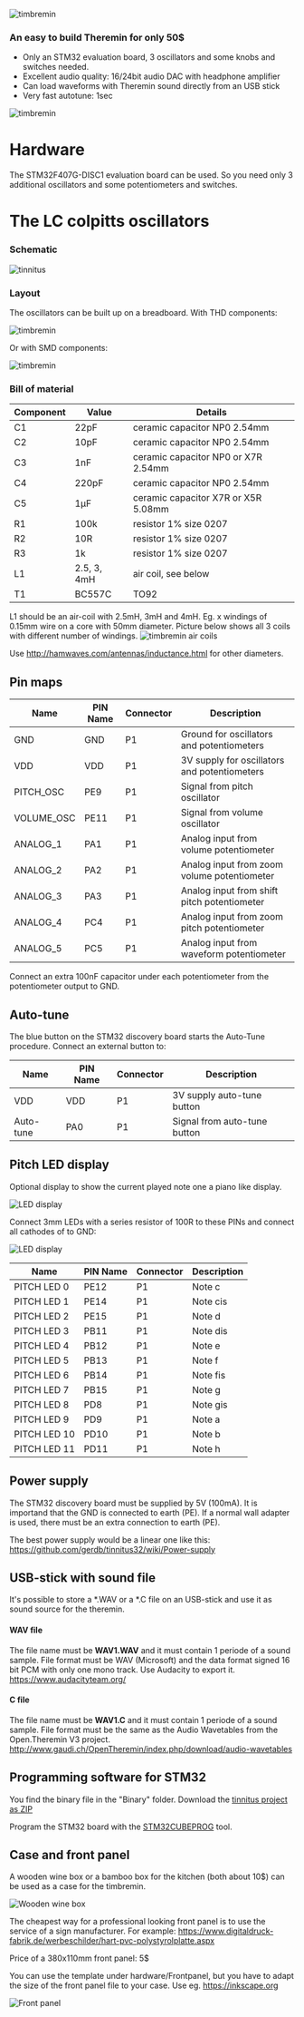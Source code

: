 ![timbremin](pics/timbremin_logo.png "logo timbremin")

### An easy to build Theremin for only 50$

* Only an STM32 evaluation board, 3 oscillators and some knobs and switches needed.
* Excellent audio quality: 16/24bit audio DAC with headphone amplifier
* Can load waveforms with Theremin sound directly from an USB stick
* Very fast autotune: 1sec


![timbremin](pics/timbremin.png "timbremin")

# Hardware
The STM32F407G-DISC1 evaluation board can be used.
So you need only 3 additional oscillators and some potentiometers and switches.


# The LC colpitts oscillators

### Schematic
![tinnitus](pics/osc_sch.png "timbremin oscillator schematic")

### Layout
The oscillators can be built up on a breadboard.
With THD components:

![timbremin](pics/osc_THD.png "timbremin oscillator built on a breadboard")

Or with SMD components:

![timbremin](pics/osc_SMD.png "timbremin oscillators built on a breadboard")


### Bill of material
| Component     | Value        | Details                             |
| ------------- | ------------ |------------------------------------ |
| C1            | 22pF         | ceramic capacitor NP0 2.54mm        |
| C2            | 10pF         | ceramic capacitor NP0 2.54mm        |
| C3            | 1nF          | ceramic capacitor NP0 or X7R 2.54mm |
| C4            | 220pF        | ceramic capacitor NP0 2.54mm        |
| C5            | 1µF          | ceramic capacitor X7R or X5R 5.08mm |
| R1            | 100k         | resistor 1% size 0207               |
| R2            | 10R          | resistor 1% size 0207               |
| R3            | 1k           | resistor 1% size 0207               |
| L1            | 2.5, 3, 4mH  | air coil, see below                 |
| T1            | BC557C       | TO92                                |


L1 should be an air-coil with 2.5mH, 3mH and 4mH.
Eg. x windings of 0.15mm wire on a core with 50mm diameter.
Picture below shows all 3 coils with different number of windings.
![timbremin air coils](pics/coils.jpg "timbremin air coils")

Use http://hamwaves.com/antennas/inductance.html for other diameters.




## Pin maps

| Name       | PIN Name | Connector | Description                                    |
| ---------- | -------- | --------- | ---------------------------------------------- |
| GND        | GND      | P1        | Ground for oscillators and potentiometers      |
| VDD        | VDD      | P1        | 3V supply for oscillators and potentiometers   |
| PITCH_OSC  | PE9      | P1        | Signal from pitch oscillator                   |
| VOLUME_OSC | PE11     | P1        | Signal from volume oscillator                  |
| ANALOG_1   | PA1      | P1        | Analog input from volume potentiometer         |
| ANALOG_2   | PA2      | P1        | Analog input from zoom volume potentiometer    |
| ANALOG_3   | PA3      | P1        | Analog input from shift pitch potentiometer    |
| ANALOG_4   | PC4      | P1        | Analog input from zoom pitch potentiometer     |
| ANALOG_5   | PC5      | P1        | Analog input from waveform potentiometer       |

Connect an extra 100nF capacitor under each potentiometer from the potentiometer output to GND.

## Auto-tune
The blue button on the STM32 discovery board starts the Auto-Tune procedure.
Connect an external button to:

| Name       | PIN Name | Connector | Description                   |
| ---------- | -------- | --------- | ----------------------------- |
| VDD        | VDD      | P1        | 3V supply auto-tune button    |
| Auto-tune  | PA0      | P1        | Signal from auto-tune button  |

## Pitch LED display
Optional display to show the current played note one a piano like display.

![LED display](pics/led_display.png "LED display")

Connect 3mm LEDs with a series resistor of 100R to these PINs and connect all
cathodes of to GND:

![LED display](pics/leds.png "LED display")

| Name         | PIN Name | Connector | Description                                    |
| ------------ | -------- | --------- | ------------------------ |
| PITCH LED 0  | PE12     | P1        | Note c                   |
| PITCH LED 1  | PE14     | P1        | Note cis                 |
| PITCH LED 2  | PE15     | P1        | Note d                   |
| PITCH LED 3  | PB11     | P1        | Note dis                 |
| PITCH LED 4  | PB12     | P1        | Note e                   |
| PITCH LED 5  | PB13     | P1        | Note f                   |
| PITCH LED 6  | PB14     | P1        | Note fis                 |
| PITCH LED 7  | PB15     | P1        | Note g                   |
| PITCH LED 8  | PD8      | P1        | Note gis                 |
| PITCH LED 9  | PD9      | P1        | Note a                   |
| PITCH LED 10 | PD10     | P1        | Note b                   |
| PITCH LED 11 | PD11     | P1        | Note h                   |


## Power supply
The STM32 discovery board must be supplied by 5V (100mA). It is importand that the GND is connected to earth (PE). If a normal wall adapter is used, there must be an extra connection to earth (PE).

The best power supply would be a linear one like this: https://github.com/gerdb/tinnitus32/wiki/Power-supply


## USB-stick with sound file
It's possible to store a \*.WAV or a \*.C file on an USB-stick and use it as sound source for the theremin.
#### WAV file
The file name must be **WAV1.WAV** and it must contain 1 periode of a sound sample. File format must be WAV (Microsoft) and the data format signed 16 bit PCM with only one mono track. Use Audacity to export it. https://www.audacityteam.org/ 
#### C file
The file name must be **WAV1.C** and it must contain 1 periode of a sound sample. File format must be the same as the Audio Wavetables from the Open.Theremin V3 project. http://www.gaudi.ch/OpenTheremin/index.php/download/audio-wavetables 


## Programming software for STM32
You find the binary file in the "Binary" folder. Download the [tinnitus project as ZIP](https://github.com/gerdb/tinnitus32/archive/master.zip)

Program the STM32 board with the [STM32CUBEPROG](http://www.st.com/content/st_com/en/products/development-tools/software-development-tools/stm32-software-development-tools/stm32-programmers/stm32cubeprog.html) tool.

## Case and front panel
A wooden wine box or a bamboo box for the kitchen (both about 10$) can be used as a case for the timbremin.

![Wooden wine box](pics/winebox.jpg "Wooden wine box")

The cheapest way for a professional looking front panel is to use the service of a sign manufacturer. For example:
https://www.digitaldruck-fabrik.de/werbeschilder/hart-pvc-polystyrolplatte.aspx

Price of a 380x110mm front panel: 5$

You can use the template under hardware/Frontpanel, but you have to adapt the size of the front panel file to your case. Use eg. https://inkscape.org

![Front panel](pics/frontpanel.png "Front panel")

